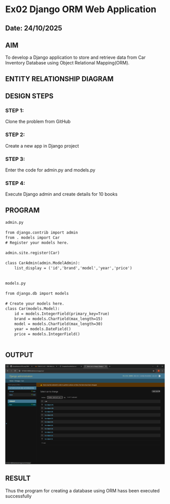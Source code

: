 # Ex02 Django ORM Web Application
## Date: 24/10/2025

## AIM
To develop a Django application to store and retrieve data from Car Inventory Database using Object Relational Mapping(ORM).

## ENTITY RELATIONSHIP DIAGRAM



## DESIGN STEPS

### STEP 1:
Clone the problem from GitHub

### STEP 2:
Create a new app in Django project

### STEP 3:
Enter the code for admin.py and models.py

### STEP 4:
Execute Django admin and create details for 10 books

## PROGRAM
```
admin.py

from django.contrib import admin
from . models import Car
# Register your models here.

admin.site.register(Car)

class CarAdmin(admin.ModelAdmin):
    list_display = ('id','brand','model','year','price')


models.py

from django.db import models

# Create your models here.
class Car(models.Model):
    id = models.IntegerField(primary_key=True)
    brand = models.CharField(max_length=15)
    model = models.CharField(max_length=30)
    year = models.DateField()
    price = models.IntegerField()


```


## OUTPUT
![alt text](<Screenshot 2025-10-24 192359.png>)



## RESULT
Thus the program for creating a database using ORM hass been executed successfully
